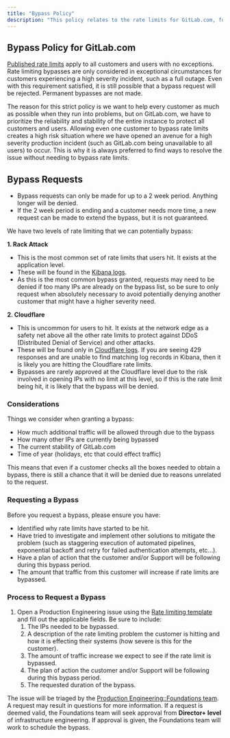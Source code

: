```yaml
---
title: "Bypass Policy"
description: "This policy relates to the rate limits for GitLab.com, for Self-Managed and Dedicated please reach out to your administrator."
---
```


## Bypass Policy for GitLab.com

[Published rate limits](https://docs.gitlab.com/ee/user/gitlab_com/index.html#gitlabcom-specific-rate-limits) apply to all customers and users with no exceptions. Rate limiting bypasses are only considered in exceptional circumstances for customers experiencing a high severity incident, such as a full outage. Even with this requirement satisfied, it is still possible that a bypass request will be rejected. Permanent bypasses are not made.

The reason for this strict policy is we want to help every customer as much as possible when they run into problems, but on GitLab.com, we have to prioritize the reliability and stability of the entire instance to protect all customers and users. Allowing even one customer to bypass rate limits creates a high risk situation where we have opened an avenue for a high severity production incident (such as GitLab.com being unavailable to all users) to occur. This is why it is always preferred to find ways to resolve the issue without needing to bypass rate limits.

## Bypass Requests

- Bypass requests can only be made for up to a 2 week period. Anything longer will be denied.
- If the 2 week period is ending and a customer needs more time, a new request can be made to extend the bypass, but it is not guaranteed.

We have two levels of rate limiting that we can potentially bypass:

**1. Rack Attack**

- This is the most common set of rate limits that users hit. It exists at the application level.
- These will be found in the [Kibana logs](https://log.gprd.gitlab.net/app/r/s/n5oQQ).
- As this is the most common bypass granted, requests may need to be denied if too many IPs are already on the bypass list, so be sure to only request when absolutely necessary to avoid potentially denying another customer that might have a higher severity need.

**2. Cloudflare**

- This is uncommon for users to hit. It exists at the network edge as a safety net above all the other rate limits to protect against DDoS (Distributed Denial of Service) and other attacks.
- These will be found only in [Cloudflare logs](https://dash.cloudflare.com/852e9d53d0f8adbd9205389356f2303d/gitlab.com/analytics/traffic?status-code=429). If you are seeing 429 responses and are unable to find matching log records in Kibana, then it is likely you are hitting the Cloudflare rate limits.
- Bypasses are rarely approved at the Cloudflare level due to the risk involved in opening IPs with no limit at this level, so if this is the rate limit being hit, it is likely that the bypass will be denied.

### Considerations

Things we consider when granting a bypass:

- How much additional traffic will be allowed through due to the bypass
- How many other IPs are currently being bypassed
- The current stability of GitLab.com
- Time of year (holidays, etc that could effect traffic)

This means that even if a customer checks all the boxes needed to obtain a bypass, there is still a chance that it will be denied due to reasons unrelated to the request.

### Requesting a Bypass

Before you request a bypass, please ensure you have:

- Identified why rate limits have started to be hit.
- Have tried to investigate and implement other solutions to mitigate the problem (such as staggering execution of automated pipelines, exponential backoff and retry for failed authentication attempts, etc...).
- Have a plan of action that the customer and/or Support will be following during this bypass period.
- The amount that traffic from this customer will increase if rate limits are bypassed.

### Process to Request a Bypass

1. Open a Production Engineering issue using the [Rate limiting template](https://gitlab.com/gitlab-com/gl-infra/production-engineering/-/issues/new?issuable_template=request-rate-limiting) and fill out the applicable fields. Be sure to include:
   1. The IPs needed to be bypassed.
   1. A description of the rate limiting problem the customer is hitting and how it is effecting their systems (how severe is this for the customer).
   1. The amount of traffic increase we expect to see if the rate limit is bypassed.
   1. The plan of action the customer and/or Support will be following during this bypass period.
   1. The requested duration of the bypass.

The issue will be triaged by the [Production Engineering::Foundations team](../team/foundations/). A request may result in questions for more information. If a request is deemed valid, the Foundations team will seek approval from **Director+ level** of infrastructure engineering. If approval is given, the Foundations team will work to schedule the bypass.
